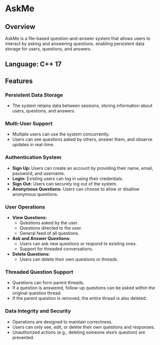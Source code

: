 # AskMe

## Overview
AskMe is a file-based question-and-answer system that allows users to interact by asking and answering questions.
enabling persistent data storage for users, questions, and answers.


## Language: C++ 17

## Features

### Persistent Data Storage
- The system retains data between sessions, storing information about users, questions, and answers.

### Multi-User Support
- Multiple users can use the system concurrently.
- Users can see questions asked by others, answer them, and observe updates in real-time.

### Authentication System
- **Sign Up:** Users can create an account by providing their name, email, password, and username.
- **Login:** Existing users can log in using their credentials.
- **Sign Out:** Users can securely log out of the system.
- **Anonymous Questions:** Users can choose to allow or disallow anonymous questions.

### User Operations
- **View Questions:**
  - Questions asked by the user.
  - Questions directed to the user.
  - General feed of all questions.
- **Ask and Answer Questions:**
  - Users can ask new questions or respond to existing ones.
  - Support for threaded conversations.
- **Delete Questions:**
  - Users can delete their own questions or threads.

### Threaded Question Support
- Questions can form parent threads.
- If a question is answered, follow-up questions can be asked within the original question thread.
- If the parent question is removed, the entire thread is also deleted.

### Data Integrity and Security
- Operations are designed to maintain correctness.
- Users can only see, edit, or delete their own questions and responses.
- Unauthorized actions (e.g., deleting someone else’s question) are prevented.



